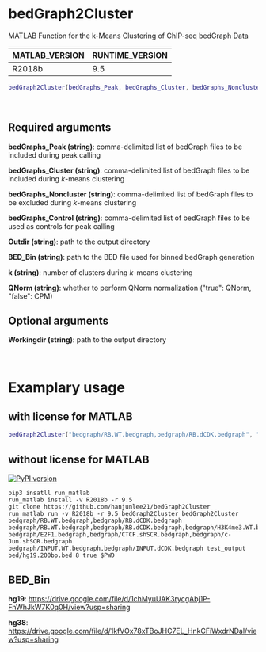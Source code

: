 # bedGraph2Cluster
MATLAB Function for the k-Means Clustering of ChIP-seq bedGraph Data

| MATLAB_VERSION  | RUNTIME_VERSION |
| ------------- | ------------- |
| R2018b | 9.5 |

```MATLAB
bedGraph2Cluster(bedGraphs_Peak, bedGraphs_Cluster, bedGraphs_Noncluster, bedGraphs_Control, Outdir, BED_Bin, k, QNorm, Workingdir)
```
<br/>

## Required arguments
**bedGraphs_Peak (string)**: comma-delimited list of bedGraph files to be included during peak calling

**bedGraphs_Cluster (string)**: comma-delimited list of bedGraph files to be included during *k*-means clustering

**bedGraphs_Noncluster (string)**: comma-delimited list of bedGraph files to be excluded during *k*-means clustering

**bedGraphs_Control (string)**: comma-delimited list of bedGraph files to be used as controls for peak calling

**Outdir (string)**: path to the output directory

**BED_Bin (string)**: path to the BED file used for binned bedGraph generation

**k (string)**: number of clusters during *k*-means clustering

**QNorm (string)**: whether to perform QNorm normalization ("true": QNorm, "false": CPM)

## Optional arguments
**Workingdir (string)**: path to the output directory

<br/>

# Examplary usage
## with license for MATLAB
```MATLAB
bedGraph2Cluster("bedgraph/RB.WT.bedgraph,bedgraph/RB.dCDK.bedgraph", "bedgraph/RB.WT.bedgraph,bedgraph/RB.dCDK.bedgraph,bedgraph/H3K4me3.WT.bedgraph,bedgraph/H3K4me3.dCDK.bedgraph,bedgraph/H3K4me.WT.bedgraph,bedgraph/H3K4me.dCDK.bedgraph,bedgraph/H3K27ac.WT.bedgraph,bedgraph/H3K27ac.dCDK.bedgraph", "bedgraph/E2F1.bedgraph,bedgraph/CTCF.shSCR.bedgraph,bedgraph/c-Jun.shSCR.bedgraph", "bedgraph/INPUT.WT.bedgraph,bedgraph/INPUT.dCDK.bedgraph", "test_output", "bed/hg19.200bp.bed", "8", "true", "../")
```
## without license for MATLAB
[![PyPI version](https://badge.fury.io/py/run_matlab.svg)](https://badge.fury.io/py/run_matlab)
```shell
pip3 insatll run_matlab
run_matlab install -v R2018b -r 9.5
git clone https://github.com/hanjunlee21/bedGraph2Cluster
run_matlab run -v R2018b -r 9.5 bedGraph2Cluster bedGraph2Cluster bedgraph/RB.WT.bedgraph,bedgraph/RB.dCDK.bedgraph bedgraph/RB.WT.bedgraph,bedgraph/RB.dCDK.bedgraph,bedgraph/H3K4me3.WT.bedgraph,bedgraph/H3K4me3.dCDK.bedgraph,bedgraph/H3K4me.WT.bedgraph,bedgraph/H3K4me.dCDK.bedgraph,bedgraph/H3K27ac.WT.bedgraph,bedgraph/H3K27ac.dCDK.bedgraph bedgraph/E2F1.bedgraph,bedgraph/CTCF.shSCR.bedgraph,bedgraph/c-Jun.shSCR.bedgraph bedgraph/INPUT.WT.bedgraph,bedgraph/INPUT.dCDK.bedgraph test_output bed/hg19.200bp.bed 8 true $PWD
```

## BED_Bin

**hg19**: https://drive.google.com/file/d/1chMyuUAK3rycgAbj1P-FnWhJkW7K0q0H/view?usp=sharing

**hg38**: https://drive.google.com/file/d/1kfVOx78xTBoJHC7EL_HnkCFiWxdrNDal/view?usp=sharing
